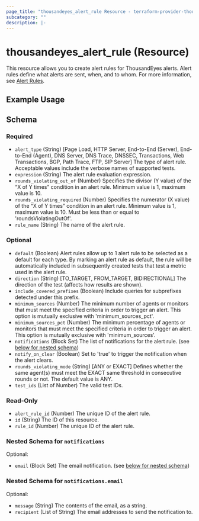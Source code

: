 ```yaml
---
page_title: "thousandeyes_alert_rule Resource - terraform-provider-thousandeyes"
subcategory: ""
description: |-
---
```


# thousandeyes_alert_rule (Resource)

This resource allows you to create alert rules for ThousandEyes alerts. Alert rules define what alerts are sent, when, and to whom. For more information, see [Alert Rules](https://docs.thousandeyes.com/product-documentation/alerts#rule-configuration).

## Example Usage

<!-- schema generated by tfplugindocs -->
## Schema

### Required

- `alert_type` (String) [Page Load, HTTP Server, End-to-End (Server), End-to-End (Agent), DNS Server, DNS Trace, DNSSEC, Transactions, Web Transactions, BGP, Path Trace, FTP, SIP Server] The type of alert rule. Acceptable values include the verbose names of supported tests.
- `expression` (String) The alert rule evaluation expression.
- `rounds_violating_out_of` (Number) Specifies the divisor (Y value) of the “X of Y times” condition in an alert rule.  Minimum value is 1, maximum value is 10.
- `rounds_violating_required` (Number) Specifies the numerator (X value) of the “X of Y times” condition in an alert rule.  Minimum value is 1, maximum value is 10. Must be less than or equal to 'roundsViolatingOutOf'.
- `rule_name` (String) The name of the alert rule.

### Optional

- `default` (Boolean) Alert rules allow up to 1 alert rule to be selected as a default for each type. By marking an alert rule as default, the rule will be automatically included in subsequently created tests that test a metric used in the alert rule.
- `direction` (String) [TO_TARGET, FROM_TARGET, BIDIRECTIONAL] The direction of the test (affects how results are shown).
- `include_covered_prefixes` (Boolean) Include queries for subprefixes detected under this prefix.
- `minimum_sources` (Number) The minimum number of agents or monitors that must meet the specified criteria in order to trigger an alert. This option is mutually exclusive with 'minimum_sources_pct'.
- `minimum_sources_pct` (Number) The minimum percentage of agents or monitors that must meet the specified criteria in order to trigger an alert. This option is mutually exclusive with 'minimum_sources'.
- `notifications` (Block Set) The list of notifications for the alert rule. (see [below for nested schema](#nestedblock--notifications))
- `notify_on_clear` (Boolean) Set to 'true' to trigger the notification when the alert clears.
- `rounds_violating_mode` (String) [ANY or EXACT] Defines whether the same agent(s) must meet the EXACT same threshold in consecutive rounds or not. The default value is ANY.
- `test_ids` (List of Number) The valid test IDs.

### Read-Only

- `alert_rule_id` (Number) The unique ID of the alert rule.
- `id` (String) The ID of this resource.
- `rule_id` (Number) The unique ID of the alert rule.

<a id="nestedblock--notifications"></a>
### Nested Schema for `notifications`

Optional:

- `email` (Block Set) The email notification. (see [below for nested schema](#nestedblock--notifications--email))

<a id="nestedblock--notifications--email"></a>
### Nested Schema for `notifications.email`

Optional:

- `message` (String) The contents of the email, as a string.
- `recipient` (List of String) The email addresses to send the notification to.


